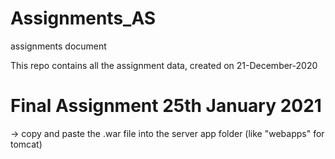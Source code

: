 # Assignments_AS
 assignments document 


This repo contains all the assignment data,
created on 21-December-2020

# Final Assignment 25th January 2021
-> copy and paste the .war file into the server app folder (like "webapps" for tomcat)


